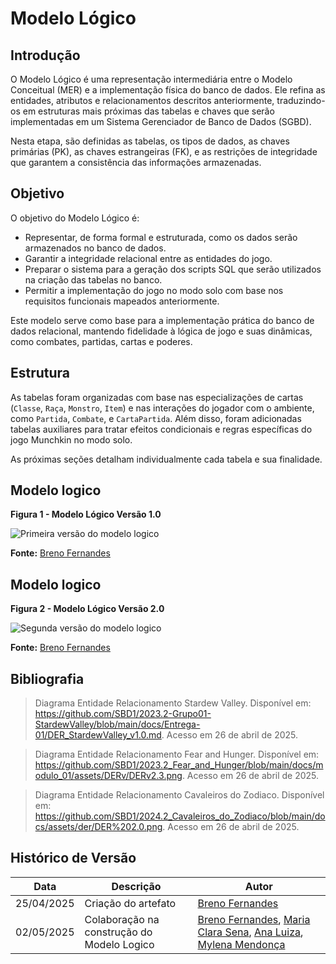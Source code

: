 # Modelo Lógico

## Introdução

O Modelo Lógico é uma representação intermediária entre o Modelo Conceitual (MER) e a implementação física do banco de dados. Ele refina as entidades, atributos e relacionamentos descritos anteriormente, traduzindo-os em estruturas mais próximas das tabelas e chaves que serão implementadas em um Sistema Gerenciador de Banco de Dados (SGBD).

Nesta etapa, são definidas as tabelas, os tipos de dados, as chaves primárias (PK), as chaves estrangeiras (FK), e as restrições de integridade que garantem a consistência das informações armazenadas.


## Objetivo

O objetivo do Modelo Lógico é:

- Representar, de forma formal e estruturada, como os dados serão armazenados no banco de dados.
- Garantir a integridade relacional entre as entidades do jogo.
- Preparar o sistema para a geração dos scripts SQL que serão utilizados na criação das tabelas no banco.
- Permitir a implementação do jogo no modo solo com base nos requisitos funcionais mapeados anteriormente.

Este modelo serve como base para a implementação prática do banco de dados relacional, mantendo fidelidade à lógica de jogo e suas dinâmicas, como combates, partidas, cartas e poderes.


## Estrutura

As tabelas foram organizadas com base nas especializações de cartas (`Classe`, `Raça`, `Monstro`, `Item`) e nas interações do jogador com o ambiente, como `Partida`, `Combate`, e `CartaPartida`. Além disso, foram adicionadas tabelas auxiliares para tratar efeitos condicionais e regras específicas do jogo Munchkin no modo solo.

As próximas seções detalham individualmente cada tabela e sua finalidade.


## Modelo logico

**Figura 1 - Modelo Lógico Versão 1.0**

![Primeira versão do modelo logico](../assets/ML1.0.png)

**Fonte:** [Breno Fernandes](https://github.com/Brenofrds)

## Modelo logico

**Figura 2 - Modelo Lógico Versão 2.0**

![Segunda versão do modelo logico](../assets/Lógico_2.0.png)

**Fonte:** [Breno Fernandes](https://github.com/Brenofrds)

## Bibliografia

> Diagrama Entidade Relacionamento Stardew Valley. Disponível em: https://github.com/SBD1/2023.2-Grupo01-StardewValley/blob/main/docs/Entrega-01/DER_StardewValley_v1.0.md. Acesso em 26 de abril de 2025.

> Diagrama Entidade Relacionamento Fear and Hunger. Disponível em: https://github.com/SBD1/2023.2_Fear_and_Hunger/blob/main/docs/modulo_01/assets/DERv/DERv2.3.png. Acesso em 26 de abril de 2025.

> Diagrama Entidade Relacionamento Cavaleiros do Zodiaco. Disponível em: https://github.com/SBD1/2024.2_Cavaleiros_do_Zodiaco/blob/main/docs/assets/der/DER%202.0.png. Acesso em 26 de abril de 2025.

## Histórico de Versão

| Data       | Descrição                          | Autor                                                                 |
|------------|------------------------------------|-----------------------------------------------------------------------|
| 25/04/2025 | Criação do artefato                | [Breno Fernandes](https://github.com/Brenofrds)                      |
| 02/05/2025 | Colaboração na construção do Modelo Logico   | [Breno Fernandes](https://github.com/Brenofrds), [Maria Clara Sena](https://github.com/mclarasena), [Ana Luiza](https://github.com/luluaroeira), [Mylena Mendonça](https://github.com/MylenaTrindade) |
